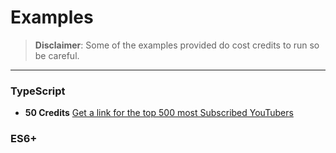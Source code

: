 # Examples
> **Disclaimer**: Some of the examples provided do cost credits to run so be careful.

---

### TypeScript
- **50 Credits** [Get a link for the top 500 most Subscribed YouTubers](ts/youtube-top-500.ts)

### ES6+
